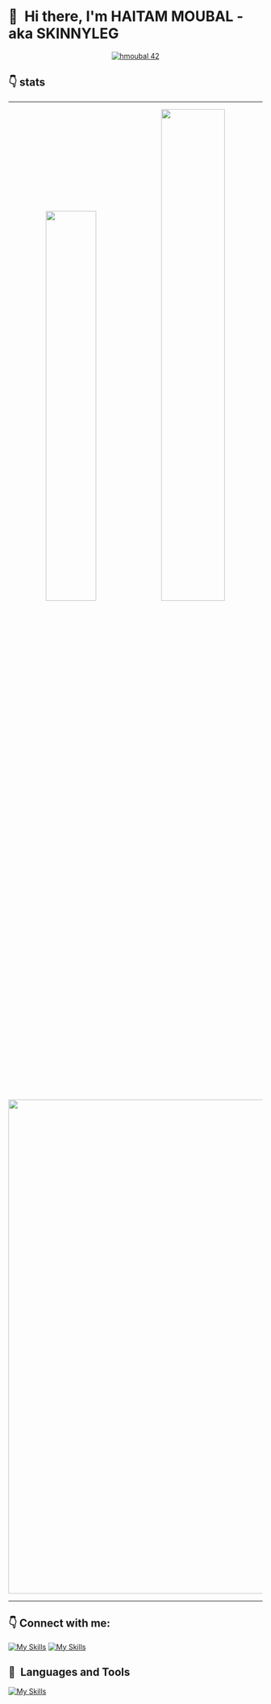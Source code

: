 <!--
**skinnyleg/skinnyleg** is a ✨ _special_ ✨ repository because its `README.md` (this file) appears on your GitHub profile.

Here are some ideas to get you started:

- 🔭 I’m currently working on ...
- 🌱 I’m currently learning ...
- 👯 I’m looking to collaborate on ...
- 🤔 I’m looking for help with ...
- 💬 Ask me about ...
- 📫 How to reach me: ...
- 😄 Pronouns: ...
- ⚡ Fun fact: ...
-->

# 👋 &nbsp;Hi there, I'm HAITAM MOUBAL - aka SKINNYLEG


<p align="center">
<a href=""><img src="https://badge.mediaplus.ma/binary/hmoubal" alt="hmoubal 42" align="center" style="left: 50%"/></a>
 </p>

## 👇 stats

---

<p align="center">
  <img width="44.5%" src="https://awesome-github-stats.azurewebsites.net/user-stats/skinnyleg?cardType=github" />
  <img width="50%" src="https://github-readme-streak-stats.herokuapp.com/?user=skinnyleg&" />
</p>

<p>
<img width="980" src="https://github-profile-summary-cards.vercel.app/api/cards/profile-details?username=skinnyleg&hide_border=true" />
</p>

---

## 👇 Connect with me:

[![My Skills](https://skillicons.dev/icons?i=twitter)](https://twitter.com/ghalmi_mohcine)
[![My Skills](https://skillicons.dev/icons?i=linkedin)](https://www.linkedin.com/in/haitam-moubal-556196240/)


## 🧰 &nbsp;Languages and Tools
 
[![My Skills](https://skillicons.dev/icons?i=bash,c,cpp,css,discord,docker,git,github,html,js,linkdin,lua,neovim,nestjs,nextjs,nginx,nodejs,postman,postgres,prisma,py,react,stackoverflow,tailwind,ts,vim,vscode)](https://skillicons.dev)

<!-- <h3> Support:</h3> -->
<!--<a href=""> <img align="left" src="https://cdn.buymeacoffee.com/buttons/v2/default-yellow.png" height="50" width="210" alt="mohcineghalmi" /></a>-->

<!-- <a href='https://www.buymeacoffee.com/mohcineghalmi' target='_blank'><img height='36' style='border:0px;height:36px;' src='https://cdn.ko-fi.com/cdn/kofi1.png?v=3' border='0' alt='Buy Me a Coffee at ko-fi.com' /></a> -->
